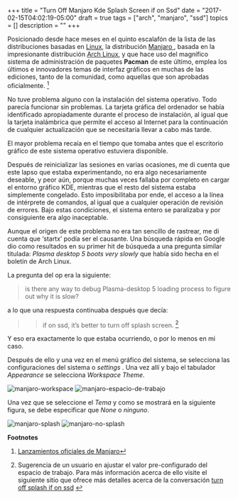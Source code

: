 +++
title = "Turn Off Manjaro Kde Splash Screen if on Ssd"
date = "2017-02-15T04:02:19-05:00"
draft = true
tags = ["arch", "manjaro", "ssd"]
topics = []
description = ""
+++

<p>Posicionado desde hace meses en el quinto escalafón de la lista de las distribuciones basadas en <a href="http://distrowatch.com/" target="_blank">Linux</a>, la distribución <a href="https://manjaro.org/" target="_blank">Manjaro </a>, basada en la impresionante distribución <a href="http://archlinux.org/" target="_blank">Arch Linux</a>, y que hace uso del magnífico sistema de administración de paquetes <strong>Pacman</strong> de este último, emplea los últimos e innovadores temas de interfaz gráficos en muchas de las ediciones, tanto de la comunidad, como aquellas que son aprobadas oficialmente. <a href="#man"><sup id="manref">1</sup></a></p>

<p>No tuve problema alguno con la instalación del sistema operativo. Todo parecía funcionar sin problemas. La tarjeta gráfica del ordenador se había identificado apropiadamente durante el proceso de instalación, al igual que la tarjeta inalámbrica que permite el acceso al Internet para la continuación de cualquier actualización que se necesitaría llevar a cabo más tarde.</p>

<p>El mayor problema recaía en el tiempo que tomaba antes que el escritorio gráfico de este sistema operativo estuviera disponible.</p>

<p>Después de reinicializar las sesiones en varias ocasiones, me di cuenta que este lapso que estaba experimentando, no era algo necesariamente deseable, y peor aún, porque muchas veces fallaba por completo en cargar el entorno gráfico KDE, mientras que el resto del sistema estaba simplemente congelado. Esto imposibilitaba por ende, el acceso a la línea de intérprete de comandos, al igual que a cualquier operación de revisión de errores. Bajo estas condiciones, el sistema entero se paralizaba y por consiguiente era algo inaceptable.</p>

<p>Aunque el origen de este problema no era tan sencillo de rastrear, me di cuenta que ‘startx’ podía ser el causante. Una búsqueda rápida en Google dio como resultados en su primer hit de búsqueda a una pregunta similar titulada: <em>Plasma desktop 5 boots very slowly</em> que había sido hecha en el boletín de Arch Linux.</p>

<p>La pregunta del op era la siguiente:</p>

<blockquote>
<p>is there any way to debug Plasma-desktop 5 loading process to figure out why it is slow?</p>
</blockquote>

<p>a lo que una respuesta continuaba después que decía:</p>

<blockquote>
<blockquote>
<p>if on ssd, it’s better to turn off splash screen. <a href="#ssd"><sup id="ssdref">2</sup></a></p>
</blockquote>
</blockquote>

<p>Y eso era exactamente lo que estaba ocurriendo, o por lo menos en mi caso.</p>

<p>Después de ello y una vez en el menú gráfico del sistema, se selecciona las configuraciones del sistema o <em>settings</em> . Una vez allí y bajo el tabulador <em>Appearance</em> se selecciona <em>Workspace Theme</em>.</p>

<p><img src="/images/manjaro-workspace.png" alt="manjaro-workspace">
<img src="/images/tema-del-espacio-de-trabajo.png" alt="manjaro-espacio-de-trabajo"></p>

<p>Una vez que se seleccione el <em>Tema</em> y como se mostrará en la siguiente figura, se debe especificar que <em>None</em> o <em>ninguno</em>.</p>

<p><img src="/images/manjaro-splash.png" alt="manjaro-splash">
<img src="/images/no-splash-en-manjaro-kde.png" alt="manjaro-no-splash"></p>

<p><strong>Footnotes</strong></p>

<ol>
<li><p><a name="man"></a><a href="https://manjaro.org/get-manjaro/" target="_blank">Lanzamientos oficiales de Manjaro</a><a href="#manref">&crarr;</a></p></li>

<li><p><a name="ssd"></a>Sugerencia de un usuario en ajustar el valor pre-configurado del espacio de trabajo. Para más información acerca de ello visite el siguiente sitio que ofrece más detalles acerca de la conversación <a href="https://bbs.archlinux.org/viewtopic.php?pid=1557789#p1557789" target="_blank" title="turn off splash if on ssd">turn off splash if on ssd</a> <a href="#ssdref"> ↩︎</a></p></li>
</ol>
